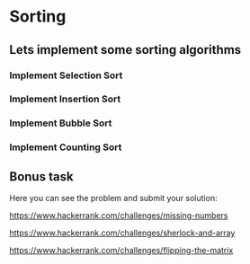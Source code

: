 # Sorting

## Lets implement some sorting algorithms

### Implement Selection Sort

### Implement Insertion Sort

### Implement Bubble Sort

### Implement Counting Sort

## Bonus task

Here you can see the problem and submit your solution:

https://www.hackerrank.com/challenges/missing-numbers

https://www.hackerrank.com/challenges/sherlock-and-array

https://www.hackerrank.com/challenges/flipping-the-matrix
